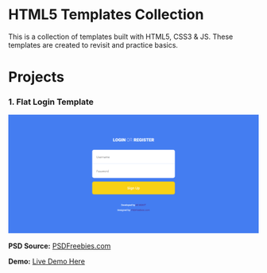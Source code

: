 # HTML5 Templates Collection
This is a collection of templates built with HTML5, CSS3 &amp; JS. These templates are created to revisit and practice basics.

# Projects

### 1. Flat Login Template

![Flat Login Template](https://raw.githubusercontent.com/mimukit/html5-templates-collection/master/screenshots/1-flat-login-template.png "Flat Login Template")

**PSD Source:** [PSDFreebies.com](https://psdfreebies.com/psd/4-flat-style-login-screens-psd/ "PSDFreebies.com")

**Demo:** [Live Demo Here](https://html5-templates-collections.netlify.com/1-flat-login-template/ "Live Demo Here")
